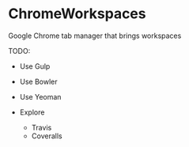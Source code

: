 # ChromeWorkspaces
Google Chrome tab manager that brings workspaces


TODO:
 - Use Gulp
 - Use Bowler
 - Use Yeoman

 - Explore
 	- Travis
 	- Coveralls
